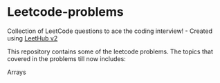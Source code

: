 # Leetcode-problems
Collection of LeetCode questions to ace the coding interview! - Created using [LeetHub v2](https://github.com/arunbhardwaj/LeetHub-2.0)

This repository contains some of the leetcode problems.
The topics that covered in the problems till now includes:
 
Arrays

